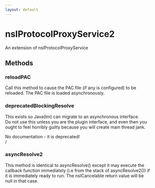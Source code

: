 ```yaml
---
layout: default
---
```


# nsIProtocolProxyService2 #
  
An extension of nsIProtocolProxyService  
  

## Methods ##

### reloadPAC ###
  
Call this method to cause the PAC file (if any is configured) to be  
reloaded.  The PAC file is loaded asynchronously.  
  

### deprecatedBlockingResolve ###
  
This exists so Java(tm) can migrate to an asynchronous interface.  
Do not use this unless you are the plugin interface, and even then you  
ought to feel horribly guilty because you will create main thread jank.  
  
No documentation - it is deprecated!  
/  

### asyncResolve2 ###
  
This method is identical to asyncResolve() except it may execute the  
callback function immediately (i.e from the stack of asyncResolve2()) if  
it is immediately ready to run. The nsICancelable return value will be  
null in that case.  
  
